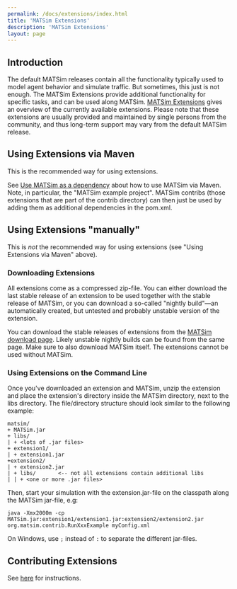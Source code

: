 ```yaml
---
permalink: /docs/extensions/index.html
title: 'MATSim Extensions'
description: 'MATSim Extensions'
layout: page
---
```


## Introduction

The default MATSim releases contain all the functionality typically used to model agent behavior and simulate traffic. But sometimes, this just is not enough. The MATSim Extensions provide additional functionality for specific tasks, and can be used along MATSim.  [MATSim Extensions](/extensions) gives an overview of the currently available extensions. Please note that these extensions are usually provided and maintained by single persons from the community, and thus long-term support may vary from the default MATSim release.

## Using Extensions via Maven

<div class="important-notice">

This is the recommended way for using extensions.

</div>

See [Use MATSim as a dependency](/install/#use-matsim-as-a-dependency) about how to use MATSim via Maven.  Note, in particular, the "MATSim example project".  MATSim contribs (those extensions that are part of the contrib directory) can then just be used by adding them as additional dependencies in the pom.xml.


## Using Extensions "manually"

<div class="warning-notice">

This is *not* the recommended way for using extensions (see "Using Extensions via Maven" above).

</div>

### Downloading Extensions

All extensions come as a compressed zip-file. You can either download the last stable release of an extension to be used together with the stable release of MATSim, or you can download a so-called "nightly build"—an automatically created, but untested and probably unstable version of the extension.

You can download the stable releases of extensions from the [MATSim download page](/downloads).
Likely unstable nightly builds can be found from the same page.
Make sure to also download MATSim itself. The extensions cannot be used without MATSim.

### Using Extensions on the Command Line

Once you've downloaded an extension and MATSim, unzip the extension and place the extension's directory inside the MATSim directory, next to the libs directory. The file/directory structure should look similar to the following example:

```
matsim/
+ MATSim.jar
+ libs/
| + <lots of .jar files>
+ extension1/
| + extension1.jar
+extension2/
| + extension2.jar
| + libs/       <-- not all extensions contain additional libs
| | + <one or more .jar files>
```

Then, start your simulation with the extension.jar-file on the classpath along the MATSim jar-file, e.g:

```
java -Xmx2000m -cp MATSim.jar:extension1/extension1.jar:extension2/extension2.jar org.matsim.contrib.RunXxxExample myConfig.xml
```

On Windows, use `;` instead of `:` to separate the different jar-files.

<!-- ### Using Manually Downloaded Extensions in Eclipse -->

<!-- Unzip the downloaded extension and place the extension's directory in your eclipse project. Then, add the extension's jar-file to the Java Build Path in Eclipse's Project Settings. -->

<!-- not recommending this any more; IDE users really should use maven.  kai, may'18 -->

<!-- ## Documentation about Specific Extensions -->

<!-- Extensions are developed and documented by their maintainers.  Not all extensions are listed below; see the list of available extensions for their description and documentation. -->

## Contributing Extensions

See [here](/docs/contributing/extensions) for instructions.